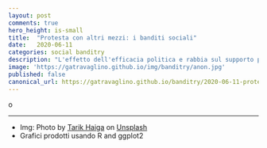 ```yaml
---
layout: post
comments: true
hero_height: is-small
title:  "Protesta con altri mezzi: i banditi sociali"
date:   2020-06-11
categories: social banditry
description: "L'effetto dell'efficacia politica e rabbia sul supporto per i banditi sociali"
image: 'https://gatravaglino.github.io/img/banditry/anon.jpg'
published: false
canonical_url: https://gatravaglino.github.io/banditry/2020-06-11-protest-bandits.markdown.html
---
```


o




***
- Img: Photo by [Tarik Haiga](https://unsplash.com/@tar1k) on [Unsplash](https://unsplash.com)
- Grafici prodotti usando R and ggplot2
